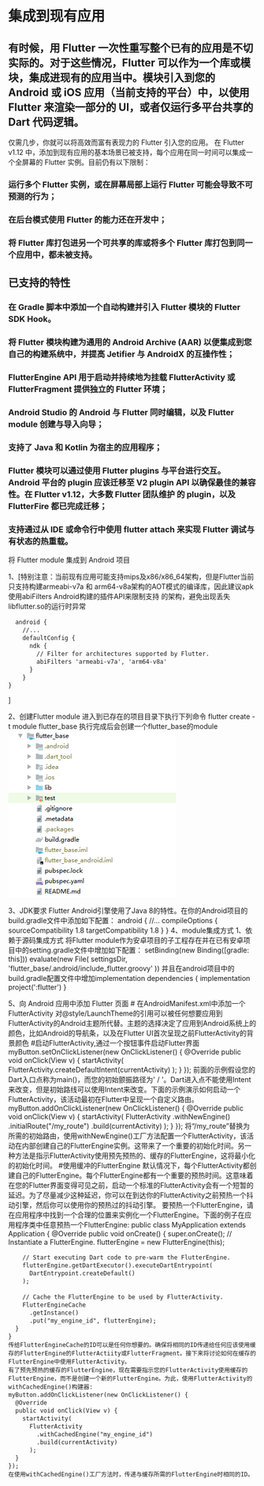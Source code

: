 # 集成到现有应用
## 有时候，用 Flutter 一次性重写整个已有的应用是不切实际的。对于这些情况，Flutter 可以作为一个库或模块，集成进现有的应用当中。模块引入到您的 Android 或 iOS 应用（当前支持的平台）中，以使用 Flutter 来渲染一部分的 UI，或者仅运行多平台共享的 Dart 代码逻辑。
仅需几步，你就可以将高效而富有表现力的 Flutter 引入您的应用。
在 Flutter v1.12 中，添加到现有应用的基本场景已被支持，每个应用在同一时间可以集成一个全屏幕的 Flutter 实例。目前仍有以下限制：
### 运行多个 Flutter 实例，或在屏幕局部上运行 Flutter 可能会导致不可预测的行为；
### 在后台模式使用 Flutter 的能力还在开发中；
### 将 Flutter 库打包进另一个可共享的库或将多个 Flutter 库打包到同一个应用中，都未被支持。

## 已支持的特性
### 在 Gradle 脚本中添加一个自动构建并引入 Flutter 模块的 Flutter SDK Hook。
### 将 Flutter 模块构建为通用的 Android Archive (AAR) 以便集成到您自己的构建系统中，并提高 Jetifier 与 AndroidX 的互操作性；
### FlutterEngine API 用于启动并持续地为挂载 FlutterActivity 或 FlutterFragment 提供独立的 Flutter 环境；
### Android Studio 的 Android 与 Flutter 同时编辑，以及 Flutter module 创建与导入向导；
### 支持了 Java 和 Kotlin 为宿主的应用程序；
### Flutter 模块可以通过使用 Flutter plugins 与平台进行交互。 Android 平台的 plugin 应该迁移至 V2 plugin API 以确保最佳的兼容性。在 Flutter v1.12，大多数 Flutter 团队维护 的 plugin，以及 FlutterFire 都已完成迁移；
### 支持通过从 IDE 或命令行中使用 flutter attach 来实现 Flutter 调试与有状态的热重载。

将 Flutter module 集成到 Android 项目

1、[特别注意：当前现有应用可能支持mips及x86/x86_64架构，但是Flutter当前只支持构建armeabi-v7a 和 arm64-v8a架构的AOT模式的编译库，因此建议apk使用abiFilters Android构建的插件API来限制支持    的架构，避免出现丢失libflutter.so的运行时异常

      android {
        //...
        defaultConfig {
          ndk {
            // Filter for architectures supported by Flutter.
            abiFilters 'armeabi-v7a', 'arm64-v8a'
          }
        }
    }
  ]

2、创建Flutter module
进入到已存在的项目目录下执行下列命令
flutter create -t module flutter_base
执行完成后会创建一个flutter_base的module
![image](https://github.com/rolfhoward/AndroidFlutter/blob/master/doc/image/flutter_module_example.png)

3、JDK要求
Flutter Android引擎使用了Java 8的特性。在你的Android项目的build.gradle文件中添加如下配置：
android {
  //...
  compileOptions {
    sourceCompatibility 1.8
    targetCompatibility 1.8
  }
}
4、module集成方式
  1、依赖于源码集成方式
     将Flutter module作为安卓项目的子工程存在并在已有安卓项目中的setting.gradle文件中增加如下配置：
     setBinding(new Binding([gradle: this]))
     evaluate(new File(
       settingsDir,
       'flutter_base/.android/include_flutter.groovy'
     ))
     并且在android项目中的build.gradle配置文件中增加implementation
     dependencies {
       implementation project(':flutter')
     }

5、向 Android 应用中添加 Flutter 页面
    # 在AndroidManifest.xml中添加一个FlutterActivity
    <activity
      android:name="io.flutter.embedding.android.FlutterActivity"
      android:theme="@style/LaunchTheme"
      android:configChanges="orientation|keyboardHidden|keyboard|screenSize|locale|layoutDirection|fontScale|screenLayout|density|uiMode"
      android:hardwareAccelerated="true"
      android:windowSoftInputMode="adjustResize"
      />
      对@style/LaunchTheme的引用可以被任何想要应用到FlutterActivity的Android主题所代替。主题的选择决定了应用到Android系统上的颜色，比如Android的导航条，以及在Flutter UI首次呈现之前FlutterActivity的背景颜色
    #启动FlutterActivity,通过一个按钮事件启动Flutter界面
    myButton.setOnClickListener(new OnClickListener() {
      @Override
      public void onClick(View v) {
        startActivity(
          FlutterActivity.createDefaultIntent(currentActivity)
        );
      }
    });
    前面的示例假设您的Dart入口点称为main()，而您的初始颤振路径为' / '。Dart进入点不能使用Intent来改变，但是初始路线可以使用Intent来改变。下面的示例演示如何启动一个FlutterActivity，该活动最初在Flutter中呈现一个自定义路由。
    myButton.addOnClickListener(new OnClickListener() {
      @Override
      public void onClick(View v) {
        startActivity(
          FlutterActivity
            .withNewEngine()
            .initialRoute("/my_route")
            .build(currentActivity)
          );
      }
    });
    将“/my_route”替换为所需的初始路由，使用withNewEngine()工厂方法配置一个FlutterActivity，该活动在内部创建自己的FlutterEngine实例。这带来了一个重要的初始化时间。另一种方法是指示FlutterActivity使用预先预热的、缓存的FlutterEngine，这将最小化的初始化时间。
    #使用缓冲的FlutterEngine
    默认情况下，每个FlutterActivity都创建自己的FlutterEngine。每个FlutterEngine都有一个重要的预热时间。这意味着在您的Flutter界面变得可见之前，启动一个标准的FlutterActivity会有一个短暂的延迟。为了尽量减少这种延迟，你可以在到达你的FlutterActivity之前预热一个抖动引擎，然后你可以使用你的预热过的抖动引擎。
    要预热一个FlutterEngine，请在应用程序中找到一个合理的位置来实例化一个FlutterEngine。下面的例子在应用程序类中任意预热一个FlutterEngine:
    public class MyApplication extends Application {
      @Override
      public void onCreate() {
        super.onCreate();
        // Instantiate a FlutterEngine.
        flutterEngine = new FlutterEngine(this);

        // Start executing Dart code to pre-warm the FlutterEngine.
        flutterEngine.getDartExecutor().executeDartEntrypoint(
          DartEntrypoint.createDefault()
        );

        // Cache the FlutterEngine to be used by FlutterActivity.
        FlutterEngineCache
          .getInstance()
          .put("my_engine_id", flutterEngine);
      }
    }
    传给FlutterEngineCache的ID可以是任何你想要的。确保将相同的ID传递给任何应该使用缓存的FlutterEngine的FlutterActiity或FlutterFragment。接下来将讨论如何在缓存的FlutterEngine中使用FlutterActivity。
    有了预先预热的缓存的FlutterEngine，现在需要指示您的FlutterActivity使用缓存的FlutterEngine，而不是创建一个新的FlutterEngine。为此，使用FlutterActivity的withCachedEngine()构建器:
    myButton.addOnClickListener(new OnClickListener() {
      @Override
      public void onClick(View v) {
        startActivity(
          FlutterActivity
            .withCachedEngine("my_engine_id")
            .build(currentActivity)
          );
      }
    });
    在使用withCachedEngine()工厂方法时，传递与缓存所需的FlutterEngine时相同的ID。






